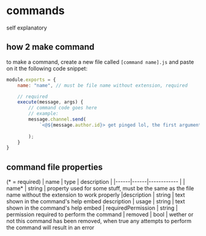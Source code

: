 # **commands**
self explanatory

## **how 2 make command**
to make a command, create a new file called `[command name].js` and paste on it the following code snippet:
```js
module.exports = {
    name: "name", // must be file name without extension, required

    // required
    execute(message, args) {
        // command code goes here
        // example:
        message.channel.send(
            `<@${message.author.id}> get pinged lol, the first argument entered is: ${args[0]}`
            
        );
    }
}
```

## **command file properties**
(* = required)
| name | type | description |
|------|------|------------ |
| name* | string | property used for some stuff, must be the same as the file name without the extension to work properly
|description | string | text shown in the command's help embed description
| usage | string | text shown in the command's help embed
| requiredPermission | string | permission required to perform the command
| removed | bool | wether or not this command has been removed, when true any attempts to perform the command will result in an error



